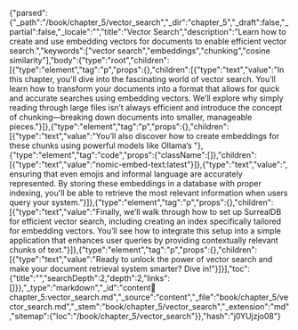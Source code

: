 {"parsed":{"_path":"/book/chapter_5/vector_search","_dir":"chapter_5","_draft":false,"_partial":false,"_locale":"","title":"Vector Search","description":"Learn how to create and use embedding vectors for documents to enable efficient vector search.","keywords":["vector search","embeddings","chunking","cosine similarity"],"body":{"type":"root","children":[{"type":"element","tag":"p","props":{},"children":[{"type":"text","value":"In this chapter, you'll dive into the fascinating world of vector search. You’ll learn how to transform your documents into a format that allows for quick and accurate searches using embedding vectors. We’ll explore why simply reading through large files isn’t always efficient and introduce the concept of chunking—breaking down documents into smaller, manageable pieces."}]},{"type":"element","tag":"p","props":{},"children":[{"type":"text","value":"You’ll also discover how to create embeddings for these chunks using powerful models like Ollama’s "},{"type":"element","tag":"code","props":{"className":[]},"children":[{"type":"text","value":"nomic-embed-text:latest"}]},{"type":"text","value":", ensuring that even emojis and informal language are accurately represented. By storing these embeddings in a database with proper indexing, you'll be able to retrieve the most relevant information when users query your system."}]},{"type":"element","tag":"p","props":{},"children":[{"type":"text","value":"Finally, we’ll walk through how to set up SurrealDB for efficient vector search, including creating an index specifically tailored for embedding vectors. You’ll see how to integrate this setup into a simple application that enhances user queries by providing contextually relevant chunks of text."}]},{"type":"element","tag":"p","props":{},"children":[{"type":"text","value":"Ready to unlock the power of vector search and make your document retrieval system smarter? Dive in!"}]}],"toc":{"title":"","searchDepth":2,"depth":2,"links":[]}},"_type":"markdown","_id":"content:book:chapter_5:vector_search.md","_source":"content","_file":"book/chapter_5/vector_search.md","_stem":"book/chapter_5/vector_search","_extension":"md","sitemap":{"loc":"/book/chapter_5/vector_search"}},"hash":"j0YUjzjo08"}
